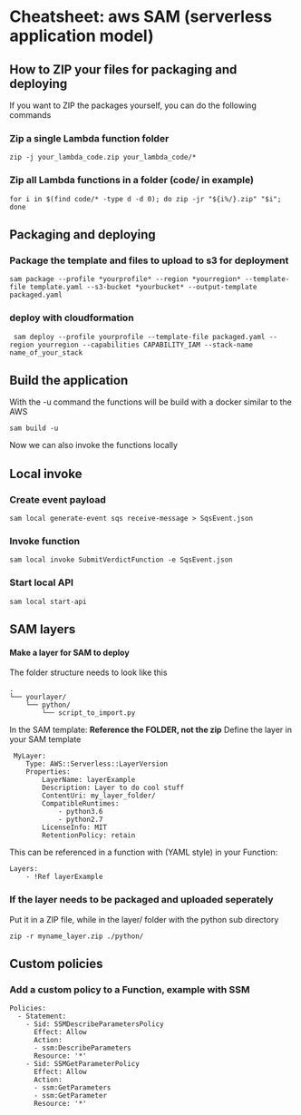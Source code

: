 # Cheatsheet: aws SAM (serverless application model)
## How to ZIP your files for packaging and deploying
If you want to ZIP the packages yourself, you can do the following commands

### Zip a single Lambda function folder 
``` zip -j your_lambda_code.zip your_lambda_code/* ```

### Zip all Lambda functions in a folder  (code/ in example)
``` for i in $(find code/* -type d -d 0); do zip -jr "${i%/}.zip" "$i"; done ```

## Packaging and deploying
### Package the template and files to upload to s3 for deployment
```sam package --profile *yourprofile* --region *yourregion* --template-file template.yaml --s3-bucket *yourbucket* --output-template packaged.yaml```

### deploy with cloudformation
``` sam deploy --profile yourprofile --template-file packaged.yaml --region yourregion --capabilities CAPABILITY_IAM --stack-name name_of_your_stack```

## Build the application
With the -u command the functions will be build with a docker similar to the AWS 
```
sam build -u
```

Now we can also invoke the functions locally

## Local invoke
### Create event payload
```
sam local generate-event sqs receive-message > SqsEvent.json
```

### Invoke function
```
sam local invoke SubmitVerdictFunction -e SqsEvent.json
```

### Start local API 
```
sam local start-api
```

## SAM layers
#### Make a layer for SAM to deploy
The folder structure needs to look like this
```
.
└── yourlayer/
    └── python/
        └── script_to_import.py
```

In the SAM template: **Reference the FOLDER, not the zip**
Define the layer in your SAM template

```
 MyLayer:
    Type: AWS::Serverless::LayerVersion
    Properties:
        LayerName: layerExample
        Description: Layer to do cool stuff
        ContentUri: my_layer_folder/
        CompatibleRuntimes:
            - python3.6
            - python2.7
        LicenseInfo: MIT
        RetentionPolicy: retain
```
This can be referenced in a function with (YAML style) in your Function:
``` 
Layers:
    - !Ref layerExample
```

### If the layer needs to be packaged and uploaded seperately
Put it in a ZIP file, while in the layer/ folder with the python sub directory

```
zip -r myname_layer.zip ./python/
```

## Custom policies
### Add a custom policy to a Function, example with SSM
```
Policies:
  - Statement:
    - Sid: SSMDescribeParametersPolicy
      Effect: Allow
      Action:
      - ssm:DescribeParameters
      Resource: '*'
    - Sid: SSMGetParameterPolicy
      Effect: Allow
      Action:
      - ssm:GetParameters
      - ssm:GetParameter
      Resource: '*'
```
